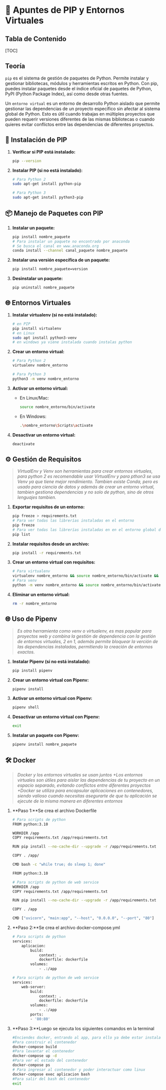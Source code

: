 # 🐍 Apuntes de PIP y Entornos Virtuales

## Tabla de Contenido

[TOC]

## Teoría

`pip` es el sistema de gestión de paquetes de Python. Permite instalar y gestionar bibliotecas, módulos y herramientas escritos en Python. Con pip, puedes instalar paquetes desde el índice oficial de paquetes de Python, PyPI (Python Package Index), así como desde otras fuentes.

Un `entorno virtual` es un entorno de desarrollo Python aislado que permite gestionar las dependencias de un proyecto específico sin afectar al sistema global de Python. Esto es útil cuando trabajas en múltiples proyectos que pueden requerir versiones diferentes de las mismas bibliotecas o cuando quieres evitar conflictos entre las dependencias de diferentes proyectos.

## 🚀 Instalación de PIP

1. **Verificar si PIP está instalado:**

    ```bash
    pip --version
    ```

2. **Instalar PIP (si no está instalado):**

    ```bash
    # Para Python 2
    sudo apt-get install python-pip

    # Para Python 3
    sudo apt-get install python3-pip
    ```

## 📦 Manejo de Paquetes con PIP

1. **Instalar un paquete:**

    ```bash
    pip install nombre_paquete
    # Para instalar un paquete no encontrado por anaconda
    # Se busca el canal en www.anaconda.org
    conda install --channel canal_paquete nombre_paquete
    ```

2. **Instalar una versión específica de un paquete:**

    ```bash
    pip install nombre_paquete=version
    ```

3. **Desinstalar un paquete:**

    ```bash
    pip uninstall nombre_paquete
    ```

## 🌐 Entornos Virtuales

1. **Instalar virtualenv (si no está instalado):**

    ```bash
    # en PIP
    pip install virtualenv
    # en Linux
    sudo apt install python3-venv
    # en windows ya viene instalada cuando instalas python
    ```

2. **Crear un entorno virtual:**

    ```bash
    # Para Python 2
    virtualenv nombre_entorno

    # Para Python 3
    python3 -m venv nombre_entorno
    ```

3. **Activar un entorno virtual:**

    - En Linux/Mac:

        ```bash
        source nombre_entorno/bin/activate
        ```

    - En Windows:

        ```bash
        .\nombre_entorno\Scripts\activate
        ```

4. **Desactivar un entorno virtual:**

    ```bash
    deactivate
    ```

## ⚙ Gestión de Requisitos

> *VirtualEnv y Venv son herramientas para crear entornos virtuales, para python 2 es recomendable usar VirtualEnv y para pthon3 se usa Venv ya que tiene mejor rendimiento.*
> *Tambien existe Conda, pero es usado para ciencia de datos y además de crear un entorno virtual, tambien gestiona dependencias y no solo de python, sino de otros lenguajes tambien.*

1. **Exportar requisitos de un entorno:**

    ```bash
    pip freeze > requirements.txt
    # Para ver todas las librerías instaladas en el entorno
    pip freeze
    # Para ver todas las librerías instaladas en en el entorno global de python
    pip list
    ```

2. **Instalar requisitos desde un archivo:**

    ```bash
    pip install -r requirements.txt
    ```

3. **Crear un entorno virtual con requisitos:**

    ```bash
    # Para virtualenv
    virtualenv nombre_entorno && source nombre_entorno/bin/activate && pip install -r requirements.txt
    # Para venv
    python -m venv nombre_entorno && source nombre_entorno/bin/activate && pip install -r requirements.txt
    ```

4. **Eliminar un entorno virtual:**

    ```bash
    rm -r nombre_entorno
    ```

## 🌐 Uso de Pipenv

> *Es otra herramienta como venv o virtualenv, es mas popular para proyectos web y combina la gestión de dependencia con la gestión de entornos virtuales, 2 en 1, además permite bloquear la verción de las dependencias instaladas, permitiendo la creación de entornos exactos.*

1. **Instalar Pipenv (si no está instalado):**

    ```bash
    pip install pipenv
    ```

2. **Crear un entorno virtual con Pipenv:**

    ```bash
    pipenv install
    ```

3. **Activar un entorno virtual con Pipenv:**

    ```bash
    pipenv shell
    ```

4. **Desactivar un entorno virtual con Pipenv:**

    ```bash
    exit
    ```

5. **Instalar un paquete con Pipenv:**

    ```bash
    pipenv install nombre_paquete
    ```

## 🛠️ Docker

> *Docker y los entornos virtuales se usan juntos
+Los entornos virtuales son útiles para aislar las dependencias de tu proyecto en un espacio separado, evitando conflictos entre diferentes proyectos
+Docker se utiliza para encapsular aplicaciones en contenedores, siendo valioso cuando necesitas asegurarte de que tu aplicación se ejecute de la misma manera en diferentes entornos*

1. **Paso 1:**Se crea el archivo Dockerfile

    ```bash
    # Para scripts de python
    FROM python:3.10

    WORKDIR /app
    COPY requirements.txt /app/requirements.txt

    RUN pip install --no-cache-dir --upgrade -r /app/requirements.txt

    COPY . /app/

    CMD bash -c "while true; do sleep 1; done"

    FROM python:3.10

    # Para scripts de python de web service
    WORKDIR /app
    COPY requirements.txt /app/requirements.txt

    RUN pip install --no-cache-dir --upgrade -r /app/requirements.txt

    COPY . /app

    CMD ["uvicorn", "main:app", "--host", "0.0.0.0", "--port", "80"]
    ```

2. **Paso 2:**Se crea el archivo docker-compose.yml

    ```bash
    # Para scripts de python
    services:
        aplicacion:
            build:
                context: .
                dockerfile: dockerfile
            volumes:
                - .:/app

    # Para scripts de python de web service
    services:
        web-server:
            build:
                context: .
                dockerfile: dockerfile
            volumes:
                - .:/app
            ports:
            - '80:80'
    ```

3. **Paso 3:**Luego se ejecuta los siguientes comandos en la terminal

    ```bash
    #Enciendes docker, entrando al app, para ello ya debe estar instalado docker y docker-compose
    #Para construir el contenedor
    docker-compose build
    #Para levantar el contenedor
    docker-compose up -d
    #Para ver el estado del contenedor
    docker-compose ps
    # Para ingresar al contenedor y poder interactuar como linux
    docker-compose exec aplicacion bash
    #Para salir del bash del contenedor
    exit
    ```
